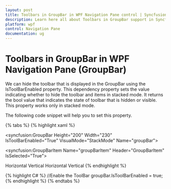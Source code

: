 ```yaml
---
layout: post
title: Toolbars in GroupBar in WPF Navigation Pane control | Syncfusion
description: Learn here all about Toolbars in GroupBar support in Syncfusion WPF Navigation Pane (GroupBar) control and more.
platform: wpf
control: Navigation Pane
documentation: ug
---
```


# Toolbars in GroupBar in WPF Navigation Pane (GroupBar)

We can hide the toolbar that is displayed in the GroupBar using the IsToolBarEnabled property. This dependency property sets the value indicating whether to hide the toolbar and items in stacked mode. It returns the bool value that indicates the state of toolbar that is hidden or visible. This property works only in stacked mode. 

The following code snippet will help you to set this property.


{% tabs %}
{% highlight xaml %}
<!-- Adding GroupBar -->
<syncfusion:GroupBar Height="200" Width="230" IsToolBarEnabled="True" VisualMode="StackMode" Name="groupBar">
<!-- Adding GroupBarItem -->
<syncfusion:GroupBarItem Name="groupBarItem" Header="GroupBarItem" IsSelected="True">
  <!-- Adding content for GroupBar item using panel --> 
  <StackPanel Orientation="Vertical"> 
  <TextBlock Text="GroupBar Orientation" Margin="4,4,2,2"/>   
  <RadioButton IsChecked="True" Margin="4,2,2,2">Horizontal</RadioButton>
  <RadioButton Margin="4,2,2,2">Vertical</RadioButton> 
  <TextBlock Text="GroupView Orientation" Margin="4,4,2,2"/>   
  <RadioButton Margin="4,2,2,2">Horizontal</RadioButton>    
  <RadioButton IsChecked="True" Margin="4,2,2,2">Vertical</RadioButton> 
  </StackPanel></syncfusion:GroupBarItem>
  <!-- Adding GroupBarItem -->
  <syncfusion:GroupBarItem Name="groupBarItem1" HeaderImageSource="Label.gif" Header="General"> 
  <!-- Adding content for GroupBar item using GroupView -->
  <syncfusion:GroupView Name="groupView" IsListViewMode="True">  
  <syncfusion:GroupViewItem Text="List View"/>  
  <syncfusion:GroupViewItem Text="Show ContextMenu"/>  
  <syncfusion:GroupViewItem Text="Show ToolTip"/>  
  </syncfusion:GroupView>
  </syncfusion:GroupBarItem>
  </syncfusion:GroupBar>{% endhighlight %}

{% highlight C# %}
//Enable the ToolBar
groupBar.IsToolBarEnabled = true;
{% endhighlight %}
{% endtabs %}


